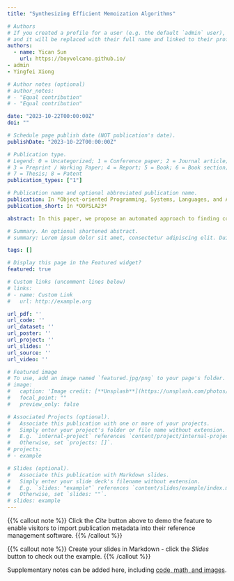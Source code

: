 ```yaml
---
title: "Synthesizing Efficient Memoization Algorithms"

# Authors
# If you created a profile for a user (e.g. the default `admin` user), write the username (folder name) here 
# and it will be replaced with their full name and linked to their profile.
authors:
  - name: Yican Sun
    url: https://boyvolcano.github.io/
- admin
- Yingfei Xiong

# Author notes (optional)
# author_notes:
# - "Equal contribution"
# - "Equal contribution"

date: "2023-10-22T00:00:00Z"
doi: ""

# Schedule page publish date (NOT publication's date).
publishDate: "2023-10-22T00:00:00Z"

# Publication type.
# Legend: 0 = Uncategorized; 1 = Conference paper; 2 = Journal article;
# 3 = Preprint / Working Paper; 4 = Report; 5 = Book; 6 = Book section;
# 7 = Thesis; 8 = Patent
publication_types: ["1"]

# Publication name and optional abbreviated publication name.
publication: In *Object-oriented Programming, Systems, Languages, and Applications*
publication_short: In *OOPSLA23*

abstract: In this paper, we propose an automated approach to finding correct and efficient memoization algorithms from a given declarative specification. This problem has two major challenges (i) a memoization algorithm is too large to be handled by conventional program synthesizers; (ii) we need to guarantee the efficiency of the memoization algorithm. To address this challenge, we structure the synthesis of memoization algorithms by introducing the local objective function and the memoization partition function and reduce the synthesis task to two smaller independent program synthesis tasks. Moreover, the number of distinct outputs of the function synthesized in the second synthesis task also decides the efficiency of the synthesized memoization algorithm, and we only need to minimize the number of different output values of the synthesized function. However, the generated synthesis task is still too complex for existing synthesizers. Thus, we propose a novel synthesis algorithm that combines the deductive and inductive methods to solve these tasks. To evaluate our algorithm, we collect 42 real-world benchmarks from Leetcode, the National Olympiad in Informatics in Provinces-Junior (a national-wide algorithmic programming contest in China), and previous approaches. Our approach successfully synhesizes 39/42 problems in a reasonable time, outperforming the baselines.

# Summary. An optional shortened abstract.
# summary: Lorem ipsum dolor sit amet, consectetur adipiscing elit. Duis posuere tellus ac convallis placerat. Proin tincidunt magna sed ex sollicitudin condimentum.

tags: []

# Display this page in the Featured widget?
featured: true

# Custom links (uncomment lines below)
# links:
# - name: Custom Link
#   url: http://example.org

url_pdf: ''
url_code: ''
url_dataset: ''
url_poster: ''
url_project: ''
url_slides: ''
url_source: ''
url_video: ''

# Featured image
# To use, add an image named `featured.jpg/png` to your page's folder. 
# image:
#   caption: 'Image credit: [**Unsplash**](https://unsplash.com/photos/pLCdAaMFLTE)'
#   focal_point: ""
#   preview_only: false

# Associated Projects (optional).
#   Associate this publication with one or more of your projects.
#   Simply enter your project's folder or file name without extension.
#   E.g. `internal-project` references `content/project/internal-project/index.md`.
#   Otherwise, set `projects: []`.
# projects:
# - example

# Slides (optional).
#   Associate this publication with Markdown slides.
#   Simply enter your slide deck's filename without extension.
#   E.g. `slides: "example"` references `content/slides/example/index.md`.
#   Otherwise, set `slides: ""`.
# slides: example
---
```


{{% callout note %}}
Click the *Cite* button above to demo the feature to enable visitors to import publication metadata into their reference management software.
{{% /callout %}}

{{% callout note %}}
Create your slides in Markdown - click the *Slides* button to check out the example.
{{% /callout %}}

Supplementary notes can be added here, including [code, math, and images](https://wowchemy.com/docs/writing-markdown-latex/).
